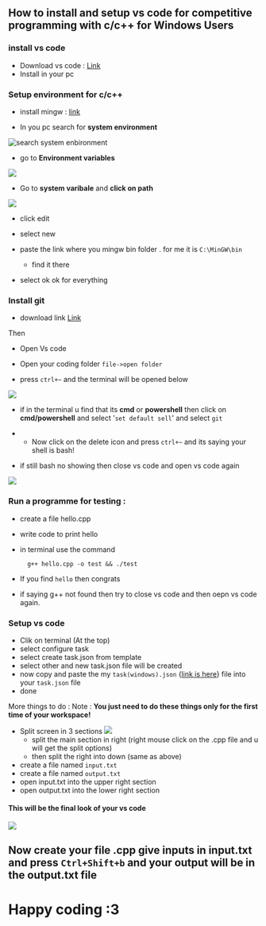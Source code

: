 ## How to install and setup vs code for competitive programming with c/c++ for Windows Users

###  install  vs code

- Download vs code : [Link](https://­code.visualstudio.com)
- Install in your pc

### Setup environment for c/c++

- install mingw : [link](https://osdn.net/projects/mingw/downloads/68260/mingw-get-setup.exe/)

- In you pc search for **system environment**

![search system enbironment](https://github.com/jspw/VS-Code-Config/blob/master/screenshots/search%20system%20enbironment.png)

- go to **Environment variables** 

![](https://github.com/jspw/VS-Code-Config/blob/master/screenshots/environment%20variable.png)

- Go to **system varibale** and **click on path**

![](https://github.com/jspw/VS-Code-Config/blob/master/screenshots/path%20edit%20and%20add%20new.png)

- click edit

- select new 

- paste the link where you mingw bin folder . for me it is `C:\MinGW\bin` 
    - find it there
    
- select ok ok for everything

### Install git 
- download link [Link](https://git-scm.com/download/win)

Then 

- Open Vs code

- Open your coding folder `file->open folder`

- press `ctrl+~` and the terminal will be opened below

![](https://github.com/jspw/VS-Code-Config/blob/master/screenshots/vs%20code%20terminal.png)

- if in the terminal u find that its **cmd** or **powershell** then click  on **cmd/powershell** and select '`set default sell`' and select `git`

- - Now click on the delete icon and  press `ctrl+~` and its saying your shell is bash!

- if still bash no showing then close vs code and open vs code again

![](https://github.com/jspw/VS-Code-Config/blob/master/screenshots/vs%20code%20terminal.png)


### Run a programme for testing :
- create a file hello.cpp
- write code to print hello
- in terminal use the command 

        g++ hello.cpp -o test && ./test
        
        
- If you find `hello` then congrats
- if saying g++ not found then try to close vs code and then oepn vs code again.

### Setup vs code

- Clik on terminal (At the top)
- select configure task
- select create task.json from template 
- select other and new task.json file will be created
- now copy and paste the my `task(windows).json` {[link is here](https://github.com/jspw/VS-Code-Config/blob/master/task(windows).json)}   file into your `task.json` file
- done

More things to do :
Note : **You just need to do these things only for the first time of your workspace!**
- Split screen in 3 sections 
![](https://github.com/jspw/VS-Code-Config/blob/master/screenshots/split%20options.png)
  - split the main section in right (right mouse click on the .cpp file and u will get the split options)
  - then split the right into down (same as above)
- create a file named `input.txt`
- create a file named `output.txt`
- open input.txt into the upper right section
- open output.txt into the lower right section

#### This will be the final look of your vs code 
![](https://github.com/jspw/VS-Code-Config/blob/master/screenshots/setedup%20vs%20code.png)


## Now create your file .cpp give inputs in input.txt and press `Ctrl+Shift+b` and your output will be in the output.txt file 
# Happy coding :3 
